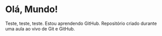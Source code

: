 # Olá, Mundo!
 Teste, teste, teste.
 Estou aprendendo GitHub.
 Repositório criado durante uma aula ao vivo de Git e GitHub.
